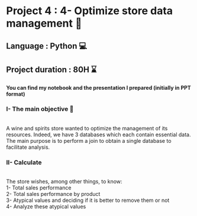 # Project 4 : 4-	Optimize store data management 🍷
## Language : Python 💻
## Project duration : 80H ⌛
#### You can find my notebook and the presentation I prepared (initially in PPT format)

### I- The main objective 🎯

<br/> A wine and spirits store wanted to optimize the management of its resources. Indeed, we have 3 databases which each contain essential data.
<br/> The main purpose is to perform a join to obtain a single database to facilitate analysis.


### II- Calculate

<br/> The store wishes, among other things, to know:
<br/> 1- Total sales performance
<br/> 2- Total sales performance by product
<br/> 3- Atypical values and deciding if it is better to remove them or not
<br/> 4- Analyze these atypical values
